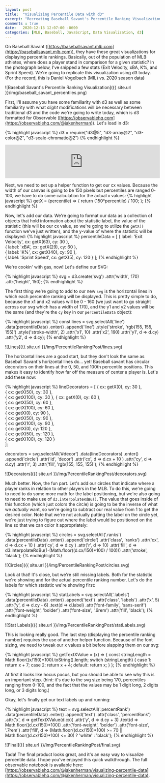 ```yaml
---
layout: post
title:  "Visualizing Percentile Data with d3"
excerpt: "Recreating Baseball Savant's Percentile Ranking Visualization"
comments : true
date:   2020-12-13 12:07:00 -0600
categories: [MLB, Baseball, JavaScript, Data Visualization, d3]
---
```


On Baseball Savant ([https://baseballsavant.mlb.com](https://baseballsavant.mlb.com)), they have these great visualizations for displaying percentile rankings. Basically, out of the population of MLB athletes, where does a player stand in comparison for a given statistic? In the photograph below, I've snipped a few stats (Exit Velocity, xBA, K%, and Sprint Speed). We're going to replicate this visualization using d3 today. (For the record, this is Daniel Vogelbach (MIL) vs. 2020 season data)

![Baseball Savant's Percentile Ranking Visualization]({{ site.url }}/img/baseball_savant_percentiles.png)

First, I'll assume you have some familiarity with d3 as well as some familiarity with what *slight* modifications will be necessary between traditional d3 and the code we're going to write today, which is d3 formatted for Observable ([https://observablehq.com](https://observablehq.com/@jakenherman)). Let's load in d3:

{% highlight javascript %}
d3 = require("d3@5", "d3-array@2", "d3-color@2", "d3-scale-chromatic@2")
{% endhighlight %}
<iframe width="100%" height="109" frameborder="0"
  src="https://observablehq.com/embed/@jakenherman/visualizing-percentile-data?cell=d3"></iframe>

Next, we need to set up a helper function to get our cx values. Because the width of our canvas is going to be 150 pixels but percentiles are ranged 0-100, we have to do some calculation for the actual x values:
{% highlight javascript %}
getX = (percentile) => {
    return (150*percentile) / 100;
};
{% endhighlight %}

Now, let's add our data. We're going to format our data as a collection of objects that hold information about the statistic label, the value of the statistic (this will be our cx value, so we're going to utilize the `getX()` function we've just written), and the y-value of where the statistic will be displayed:
{% highlight javascript %}
percentileData = [
  { label: 'Exit Velocity', cx: getX(63), cy: 30 },     
  { label: 'xBA', cx: getX(29), cy: 60 },     
  { label: 'K%', cx: getX(40), cy: 90 },     
  { label: 'Sprint Speed', cx: getX(5), cy: 120 }
];
{% endhighlight %}

We're cookin' with gas, now! Let's define our SVG:

{% highlight javascript %}
svg = d3.create('svg')
    .attr('width', 170)
    .attr('height', 150);
{% endhighlight %}

The first thing we're going to add to our new `svg` is the horizontal lines in which each percentile ranking will be displayed. This is pretty simple to do, because the x1 and x2 values will be 0 - 160 (we just want to go straight across our svg which has a width of 170), and the y1 and y2 values will be the same (and they're the `cy` key in our `percentileData` object):

{% highlight javascript %}
  const lines = svg.selectAll('line')
                  .data(percentileData)
                  .enter()
                  .append('line')
                    .style('stroke', 'rgb(155, 155, 155)')
                    .style('stroke-width', 2)
                    .attr('x1', 10)
                    .attr('x2', 160)
                    .attr('y1', d => d.cy)
                    .attr('y2', d => d.cy);
{% endhighlight %}

![Lines]({{ site.url }}/img/PercentileRankingPost/lines.svg)

The horizontal lines are a good start, but they don't look the same as Baseball Savant's horizontal lines do... yet! Baseball savant has circular decorators on their lines at the 0, 50, and 100th percentile positions. This makes it easy to identify how far off the measure of center a player is. Let's add these now:

{% highlight javascript %}
lineDecorators = [
    { cx: getX(0), cy: 30 },     
    { cx: getX(50), cy: 30 },     
    { cx: getX(100), cy: 30 },
    { cx: getX(0), cy: 60 },     
    { cx: getX(50), cy: 60 },     
    { cx: getX(100), cy: 60 },     
    { cx: getX(0), cy: 90 },     
    { cx: getX(50), cy: 90 },     
    { cx: getX(100), cy: 90 },     
    { cx: getX(0), cy: 120 },     
    { cx: getX(50), cy: 120 },     
    { cx: getX(100), cy: 120 }  
  ];

 decorators = svg.selectAll('#decor')
                   .data(lineDecorators)
                   .enter()
                   .append('circle')
                      .attr('id', 'decor')
                        .attr('cx', d => d.cx + 10 )
                        .attr('cy', d => d.cy)
                      .attr('r', 3)
                      .attr('fill', 'rgb(155, 155, 155)');
{% endhighlight %}

![Decorators]({{ site.url }}/img/PercentileRankingPost/decorators.svg)

Much better. Now, the fun part. Let's add our circles that indicate where a player ranks in relation to other players in the MLB. To do this, we're going to need to do some more math for the label positioning, but we're also going to need to make use of `d3.interpolateRdBu()`. The value that goes inside of this function (which just colors the circle) is going to be the inverse of what we *actually* want, so we're going to subtract our real value from 1 to get the desired color. Note that we're not actually putting the label on the circle yet, we're just trying to figure out where the label would be positioned on the line so that we can color it appropriately:

{% highlight javascript %}
circles = svg.selectAll('.ranks')
                   .data(percentileData)
                   .enter()
                   .append('circle')
                      .attr('class', 'ranks')
                      .attr('cx', d => d.cx + 10 )
                      .attr('cy', d => d.cy )
                      .attr('r', d => 10)
                      .attr('fill', d => d3.interpolateRdBu(1-(Math.floor((d.cx/150)*100) / 100)))
                      .attr('stroke', 'black');
{% endhighlight %}

![Circles]({{ site.url }}/img/PercentileRankingPost/circles.svg)

Look at that! It's close, but we're still missing labels. Both for the statistic we're showing and for the actual percentile ranking number. Let's do the labels for which statistic we're showing first:

{% highlight javascript %}
statLabels = svg.selectAll('.labels')
                    .data(percentileData)
                    .enter()
                    .append('text')
                        .attr('class', 'labels')
                        .attr('x', 5)
                        .attr('y', d => d.cy - 6)
                        .text(d => d.label)
                        .attr('font-family', 'sans-serif')
                        .attr('font-weight', 'bolder')
                        .attr('font-size', '.6rem')
                        .attr('fill', 'black');
{% endhighlight %}

![Stat Labels]({{ site.url }}/img/PercentileRankingPost/statLabels.svg)

This is looking really good. The last step (displaying the percentile ranking number) requires the use of another helper function. Because of the font sizing, we need to tweak our x values a bit before slapping them on our svg:

{% highlight javascript %}
getTextXValue = (x) => {
   const stringLength = Math.floor((x/150)*100).toString().length;
   switch (stringLength) {
    case 1: return x + 7;
    case 2: return x + 4;
    default: return x;
   }
};
{% endhighlight %}

At first it looks like hocus pocus, but you should be able to see why this is an important step. (hint: it's due to the svg size being 170, percentiles ranging from 0-100, and the fact that the values may be 1 digit long, 2 digits long, or 3 digits long.)

Okay, let's finally get our text labels up and running:

{% highlight javascript %}
text = svg.selectAll('.percentRank')
              .data(percentileData)
              .enter()
              .append('text')
                  .attr('class', 'percentRank')
                  .attr('x', d => getTextXValue(d.cx))
                  .attr('y', d => d.cy + 3)
                  .text(d => Math.floor((d.cx/150)*100))
                  .attr('font-weight', 'bolder')
                  .attr('font-size', '.7rem')
                  .attr('fill', d  => (Math.floor((d.cx/150)*100) >= 70 ||
                                       Math.floor((d.cx/150)*100) <= 30)
                        ? 'white' : 'black');
{% endhighlight %}

![Final]({{ site.url }}/img/PercentileRankingPost/final.svg)

Tada! The final product looks great, and it's an easy way to visualize percentile data. I hope you've enjoyed this quick walkthrough. The full observable notebook is available here:
[https://observablehq.com/@jakenherman/visualizing-percentile-data](https://observablehq.com/@jakenherman/visualizing-percentile-data).

